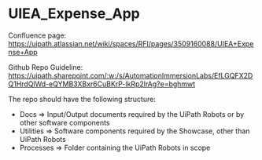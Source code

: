 # UIEA_Expense_App

Confluence page:
https://uipath.atlassian.net/wiki/spaces/RFI/pages/3509160088/UIEA+Expense+App


Github Repo Guideline:
https://uipath.sharepoint.com/:w:/s/AutomationImmersionLabs/EfLGQFX2DQ1HrdQlWd-eQYMB3XBxr6CuBKrP-lkRp2lrAg?e=bghmwt 

The repo should have the following structure:
- Docs => Input/Output documents required by the UiPath Robots or by other software components
- Utilities => Software components required by the Showcase, other than UiPath Robots
- Processes => Folder containing the UiPath Robots in scope
